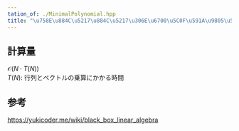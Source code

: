 ```yaml
---
tation_of: ./MinimalPolynomial.hpp
title: "\u758E\u884C\u5217\u884C\u5217\u306E\u6700\u5C0F\u591A\u9805\u5F0F"
---
```

## 計算量
$\mathcal{O} (N \cdot T(N))$ \
$T(N)$: 行列とベクトルの乗算にかかる時間
## 参考
https://yukicoder.me/wiki/black_box_linear_algebra